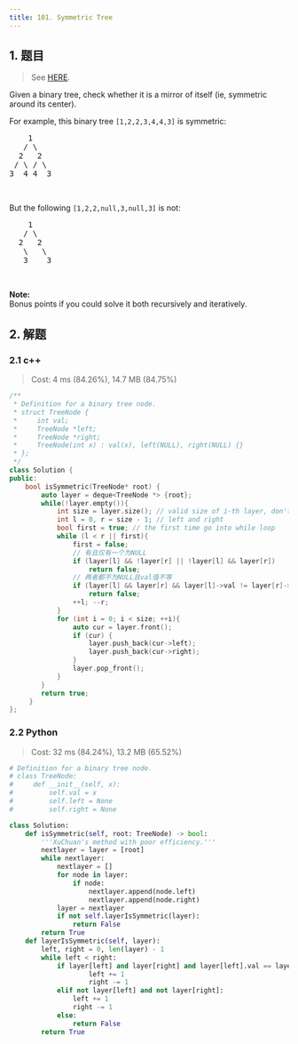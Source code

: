 ```yaml
---
title: 101. Symmetric Tree
---
```


## 1. 题目

> See [HERE](https://leetcode.com/problems/symmetric-tree/).

<div><p>Given a binary tree, check whether it is a mirror of itself (ie, symmetric around its center).</p>

<p>For example, this binary tree <code>[1,2,2,3,4,4,3]</code> is symmetric:</p>

<pre>    1
   / \
  2   2
 / \ / \
3  4 4  3
</pre>

<p>&nbsp;</p>

<p>But the following <code>[1,2,2,null,3,null,3]</code> is not:</p>

<pre>    1
   / \
  2   2
   \   \
   3    3
</pre>

<p>&nbsp;</p>

<p><b>Note:</b><br>
Bonus points if you could solve it both recursively and iteratively.</p>
</div>

## 2. 解题

### 2.1 c++

> Cost: 4 ms (84.26%), 14.7 MB (84.75%)

```cpp
/**
 * Definition for a binary tree node.
 * struct TreeNode {
 *     int val;
 *     TreeNode *left;
 *     TreeNode *right;
 *     TreeNode(int x) : val(x), left(NULL), right(NULL) {}
 * };
 */
class Solution {
public:
    bool isSymmetric(TreeNode* root) {
        auto layer = deque<TreeNode *> {root};
        while(!layer.empty()){
            int size = layer.size(); // valid size of i-th layer, don't use pow(2, i)
            int l = 0, r = size - 1; // left and right
            bool first = true; // the first time go into while loop
            while (l < r || first){
                first = false;
                // 有且仅有一个为NULL
                if (layer[l] && !layer[r] || !layer[l] && layer[r])
                    return false;
                // 两者都不为NULL且val值不等
                if (layer[l] && layer[r] && layer[l]->val != layer[r]->val)
                    return false;
                ++l; --r;
            }
            for (int i = 0; i < size; ++i){
                auto cur = layer.front();
                if (cur) {
                    layer.push_back(cur->left);
                    layer.push_back(cur->right);
                }
                layer.pop_front();
            }
        }
        return true;
     }
};
```

### 2.2 Python

> Cost: 32 ms (84.24%), 13.2 MB (65.52%)

```python
# Definition for a binary tree node.
# class TreeNode:
#     def __init__(self, x):
#         self.val = x
#         self.left = None
#         self.right = None

class Solution:
    def isSymmetric(self, root: TreeNode) -> bool:
        '''XuChuan's method with poor efficiency.'''
        nextlayer = layer = [root]
        while nextlayer:
            nextlayer = []
            for node in layer:
                if node:
                    nextlayer.append(node.left)
                    nextlayer.append(node.right)
            layer = nextlayer
            if not self.layerIsSymmetric(layer):
                return False
        return True
    def layerIsSymmetric(self, layer):
        left, right = 0, len(layer) - 1
        while left < right:
            if layer[left] and layer[right] and layer[left].val == layer[right].val:
                    left += 1
                    right -= 1
            elif not layer[left] and not layer[right]:
                left += 1
                right -= 1
            else:
                return False
        return True
```
